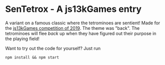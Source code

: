 # SenTetrox - A js13kGames entry

A variant on a famous classic where the tetrominoes are sentient! Made for the [js13kGames competition of 2019](https://2019.js13kgames.com/). The theme was "back". The tetrominoes will flee *back* up when they have figured out their purpose in the playing field!

Want to try out the code for yourself? Just run

```
npm install && npm start
```
